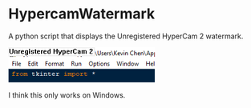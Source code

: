 # HypercamWatermark
 A python script that displays the Unregistered HyperCam 2 watermark.

![Watermark on Screen](images/screenshot.PNG)

I think this only works on Windows.